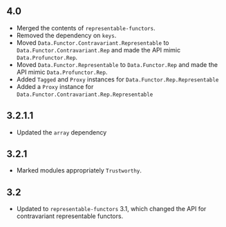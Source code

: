 4.0
---
* Merged the contents of `representable-functors`.
* Removed the dependency on `keys`.
* Moved `Data.Functor.Contravariant.Representable` to `Data.Functor.Contravariant.Rep` and made the API mimic `Data.Profunctor.Rep`.
* Moved `Data.Functor.Representable` to `Data.Functor.Rep` and made the API mimic `Data.Profunctor.Rep`.
* Added `Tagged` and `Proxy` instances for `Data.Functor.Rep.Representable`
* Added a `Proxy` instance for `Data.Functor.Contravariant.Rep.Representable`

3.2.1.1
-------
* Updated the `array` dependency

3.2.1
-----
* Marked modules appropriately `Trustworthy`.

3.2
---
* Updated to `representable-functors` 3.1, which changed the API for contravariant representable functors.
